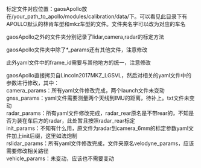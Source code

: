 标定文件对应位置：gaosApollo放在/your_path_to_apollo/modules/calibration/data/下。可以看见此目录下有APOLLO默认的林肯车型和mkz车型的文件。文件夹名字可以改为对应的车名  
  
gaosApollo之外的文件夹分别记录了lidar,camera,radar的标定方法  
  
gaosApollo文件夹中除了*_params还有其他文件，注意修改  
  
此外yaml文件中的frame_id需要与其他地方的统一，注意修改  
  
gaosApollo直接拷贝自Lincoln2017MKZ_LGSVL，然后对相关的yaml文件中的参数进行修改，其中：  
camera_params：所有yaml文件修改完成，两个launch文件未变动  
gnss_params：yaml文件需要测量两个天线到IMU的距离，待补上。txt文件未变动  
radar_params：所有yaml文件修改完成，radar_rear原名是不带rear的，不知是否为装在车后方的radar，此处暂且按照radar_rear标定  
init_params：不知有什么用，原文件为radar到camera_6mm的标定参数yaml文件加上init后缀，这里如法炮制  
rslidar_params：所有yaml文件修改完成，文件夹原名velodyne_params，应该需要修改相关路径  
vehicle_params：未变动，应该也不需要变动  

